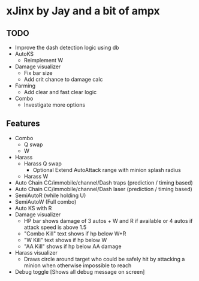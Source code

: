 # xJinx by Jay and a bit of ampx

## TODO

- Improve the dash detection logic using db
- AutoKS
  - Reimplement W
- Damage visualizer
  - Fix bar size
  - Add crit chance to damage calc
- Farming
  - Add clear and fast clear logic
- Combo
  - Investigate more options

## Features

- Combo
  - Q swap
  - W
- Harass
  - Harass Q swap
    - Optional Extend AutoAttack range with minion splash radius
  - Harass W
- Auto Chain CC/immobile/channel/Dash traps (prediction / timing based)
- Auto Chain CC/immobile/channel/Dash laser (prediction / timing based)
- SemiAutoR (while holding U)
- SemiAutoW (Full combo)
- Auto KS with R
- Damage visualizer
  - HP bar shows damage of 3 autos + W and R if available or 4 autos if attack speed is above 1.5
  - "Combo Kill" text shows if hp below W+R
  - "W Kill" text shows if hp below W
  - "AA Kill" shows if hp below AA damage
- Harass visualizer
  - Draws circle around target who could be safely hit by attacking a minion when otherwise impossible to reach
- Debug toggle [Shows all debug message on screen]
